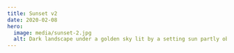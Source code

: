 ```yaml
---
title: Sunset v2
date: 2020-02-08
hero:
  image: media/sunset-2.jpg
  alt: Dark landscape under a golden sky lit by a setting sun partly obscured by clouds.
---
```

